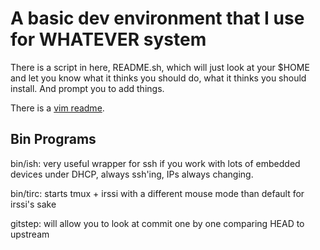 # A basic dev environment that I use for WHATEVER system

There is a script in here, README.sh, which will just look at your $HOME and let you know what it thinks you should do, what it thinks you should install. And prompt you to add things.

There is a [vim readme](VIMGUIDE.md).

## Bin Programs 

bin/ish: very useful wrapper for ssh if you work with lots of embedded devices under DHCP, always ssh'ing, IPs always changing.

bin/tirc: starts tmux + irssi with a different mouse mode than default for irssi's sake

gitstep: will allow you to look at commit one by one comparing HEAD to upstream
